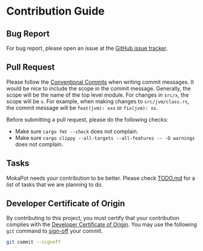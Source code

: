 # Contribution Guide

## Bug Report

For bug report, please open an issue at the [GitHub issue tracker](https://github.com/henryhchchc/mokapot/issues).

## Pull Request

Please follow the [Conventional Commits](https://www.conventionalcommits.org/) when writing commit messages.
It would be nice to include the scope in the commit message.
Generally, the scope will be the name of the top level module.
For changes in `src/x`, the scope will be `x`.
For example, when making changes to `src/jvm/class.rs`, the commit message will be `feat(jvm): xxx` or `fix(jvm): xx`.

Before submitting a pull request, please do the following checks:

- Make sure `cargo fmt --check` does not complain.
- Make sure `cargo clippy --all-targets --all-features -- -D warnings` does not complain.

## Tasks

MokaPot needs your contribution to be better. Please check [TODO.md](TODO.md) for a list of tasks that we are planning to do.

## Developer Certificate of Origin

By contributing to this project, you must certify that your contribution complies with the [Developer Certificate of Origin](https://developercertificate.org).
You may use the following `git` command to [sign-off](https://git-scm.com/docs/git-commit#Documentation/git-commit.txt--s) your commit.

```bash
git commit --signoff
```

